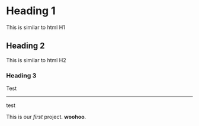 # Heading 1
This is similar to html H1

## Heading 2
This is similar to html H2

### Heading 3
Test


----
test



This is our *first* project. **woohoo**.
